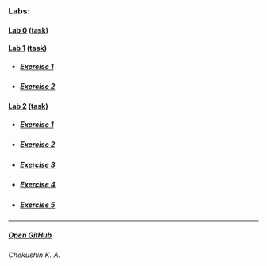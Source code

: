 ### Labs: 
#### [Lab 0](https://otm-pro.github.io/InternetProgramming/Lab0/) ([task](https://drive.google.com/file/d/1yY8qoFM-BmJyupWtbfiTg4SL-JaDVq1J/view))
#### [Lab 1](https://otm-pro.github.io/InternetProgramming/Lab1/) ([task](https://drive.google.com/file/d/10frxdvfaYy-H85g8hlEgZM0hyZHFt0o9/view))
* ##### [Exercise 1](https://otm-pro.github.io/InternetProgramming/lab1/task1)
* ##### [Exercise 2](https://otm-pro.github.io/InternetProgramming/lab1/task2)
#### [Lab 2](https://otm-pro.github.io/InternetProgramming/Lab2/) ([task](https://drive.google.com/file/d/1ckOzfuITHkTUJg6mFHW21frRYVrfVjAk/view))
* ##### [Exercise 1](https://otm-pro.github.io/InternetProgramming/Lab2/lab2-1.html)
* ##### [Exercise 2](https://otm-pro.github.io/InternetProgramming/Lab2/lab2-2.html)
* ##### [Exercise 3](https://otm-pro.github.io/InternetProgramming/Lab2/lab2-3.html)
* ##### [Exercise 4](https://otm-pro.github.io/InternetProgramming/Lab2/lab2-4.html)
* ##### [Exercise 5](https://otm-pro.github.io/InternetProgramming/Lab2/lab2-5.html)
---
##### [Open GitHub](https://github.com/OTM-Pro/InternetProgramming)
###### Chekushin K. A.
